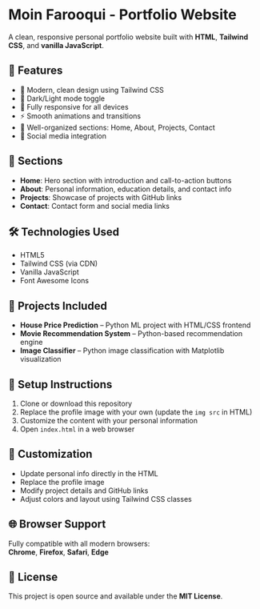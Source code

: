 # Moin Farooqui - Portfolio Website

A clean, responsive personal portfolio website built with **HTML**, **Tailwind CSS**, and **vanilla JavaScript**.

## 🌟 Features

- 🎨 Modern, clean design using Tailwind CSS  
- 🌙 Dark/Light mode toggle  
- 📱 Fully responsive for all devices  
- ⚡ Smooth animations and transitions  
- 🎯 Well-organized sections: Home, About, Projects, Contact  
- 🔗 Social media integration  

## 📂 Sections

- **Home**: Hero section with introduction and call-to-action buttons  
- **About**: Personal information, education details, and contact info  
- **Projects**: Showcase of projects with GitHub links  
- **Contact**: Contact form and social media links  

## 🛠️ Technologies Used

- HTML5  
- Tailwind CSS (via CDN)  
- Vanilla JavaScript  
- Font Awesome Icons  

## 💼 Projects Included

- **House Price Prediction** – Python ML project with HTML/CSS frontend  
- **Movie Recommendation System** – Python-based recommendation engine  
- **Image Classifier** – Python image classification with Matplotlib visualization  

## 🚀 Setup Instructions

1. Clone or download this repository  
2. Replace the profile image with your own (update the `img src` in HTML)  
3. Customize the content with your personal information  
4. Open `index.html` in a web browser  

## 🎨 Customization

- Update personal info directly in the HTML  
- Replace the profile image  
- Modify project details and GitHub links  
- Adjust colors and layout using Tailwind CSS classes  

## 🌐 Browser Support

Fully compatible with all modern browsers:  
**Chrome**, **Firefox**, **Safari**, **Edge**

## 📄 License

This project is open source and available under the **MIT License**.
